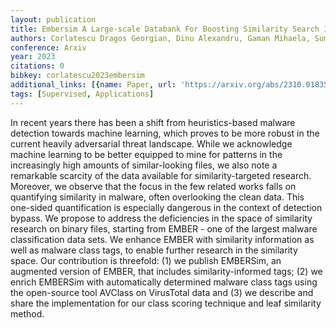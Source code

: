 ```yaml
---
layout: publication
title: Embersim A Large-scale Databank For Boosting Similarity Search In Malware Analysis
authors: Corlatescu Dragos Georgian, Dinu Alexandru, Gaman Mihaela, Sumedrea Paul
conference: Arxiv
year: 2023
citations: 0
bibkey: corlatescu2023embersim
additional_links: [{name: Paper, url: 'https://arxiv.org/abs/2310.01835'}]
tags: [Supervised, Applications]
---
```

In recent years there has been a shift from heuristics-based malware
detection towards machine learning, which proves to be more robust in the
current heavily adversarial threat landscape. While we acknowledge machine
learning to be better equipped to mine for patterns in the increasingly high
amounts of similar-looking files, we also note a remarkable scarcity of the
data available for similarity-targeted research. Moreover, we observe that the
focus in the few related works falls on quantifying similarity in malware,
often overlooking the clean data. This one-sided quantification is especially
dangerous in the context of detection bypass. We propose to address the
deficiencies in the space of similarity research on binary files, starting from
EMBER - one of the largest malware classification data sets. We enhance EMBER
with similarity information as well as malware class tags, to enable further
research in the similarity space. Our contribution is threefold: (1) we publish
EMBERSim, an augmented version of EMBER, that includes similarity-informed
tags; (2) we enrich EMBERSim with automatically determined malware class tags
using the open-source tool AVClass on VirusTotal data and (3) we describe and
share the implementation for our class scoring technique and leaf similarity
method.
